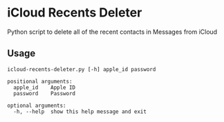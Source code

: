 # iCloud Recents Deleter

Python script to delete all of the recent contacts in Messages from iCloud

## Usage

    icloud-recents-deleter.py [-h] apple_id password

    positional arguments:
      apple_id    Apple ID
      password    Password

    optional arguments:
      -h, --help  show this help message and exit
